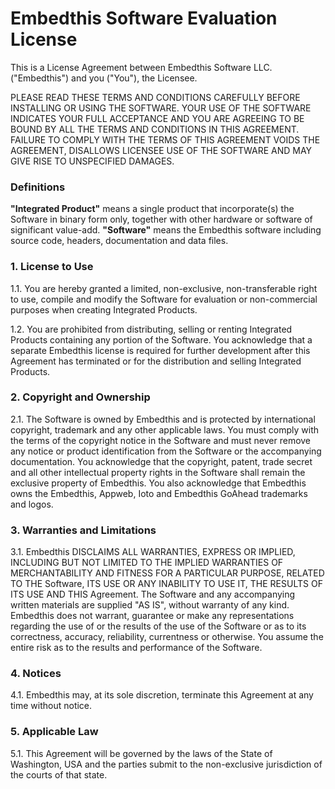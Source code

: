 
# Embedthis Software Evaluation License

This is a License Agreement between Embedthis Software LLC. ("Embedthis") and
you ("You"), the Licensee.

PLEASE READ THESE TERMS AND CONDITIONS CAREFULLY BEFORE INSTALLING OR USING THE
SOFTWARE. YOUR USE OF THE SOFTWARE INDICATES YOUR FULL ACCEPTANCE AND YOU ARE
AGREEING TO BE BOUND BY ALL THE TERMS AND CONDITIONS IN THIS AGREEMENT. FAILURE
TO COMPLY WITH THE TERMS OF THIS AGREEMENT VOIDS THE AGREEMENT, DISALLOWS
LICENSEE USE OF THE SOFTWARE AND MAY GIVE RISE TO UNSPECIFIED DAMAGES.

### Definitions

**"Integrated Product"** means a single product that incorporate(s) the
Software in binary form only, together with other hardware or software of
significant value-add.
**"Software"** means the Embedthis software including source code, headers,
documentation and data files.

### 1\. License to Use

1.1. You are hereby granted a limited, non-exclusive, non-transferable right to
use, compile and modify the Software for evaluation or non-commercial purposes
when creating Integrated Products.

1.2. You are prohibited from distributing, selling or renting Integrated
Products containing any portion of the Software. You acknowledge that a
separate Embedthis license is required for further development after this
Agreement has terminated or for the distribution and selling Integrated
Products.


### 2\. Copyright and Ownership

2.1. The Software is owned by Embedthis and is protected by international
copyright, trademark and any other applicable laws. You must comply with the
terms of the copyright notice in the Software and must never remove any notice
or product identification from the Software or the accompanying documentation.
You acknowledge that the copyright, patent, trade secret and all other
intellectual property rights in the Software shall remain the exclusive
property of Embedthis. You also acknowledge that Embedthis owns the Embedthis,
Appweb, Ioto and Embedthis GoAhead trademarks and logos.

### 3\. Warranties and Limitations

3.1. Embedthis DISCLAIMS ALL WARRANTIES, EXPRESS OR IMPLIED, INCLUDING BUT NOT
LIMITED TO THE IMPLIED WARRANTIES OF MERCHANTABILITY AND FITNESS FOR A
PARTICULAR PURPOSE, RELATED TO THE Software, ITS USE OR ANY INABILITY TO USE
IT, THE RESULTS OF ITS USE AND THIS Agreement. The Software and any
accompanying written materials are supplied "AS IS", without warranty of any
kind. Embedthis does not warrant, guarantee or make any representations
regarding the use of or the results of the use of the Software or as to its
correctness, accuracy, reliability, currentness or otherwise. You assume the
entire risk as to the results and performance of the Software.

### 4\. Notices

4.1. Embedthis may, at its sole discretion, terminate this Agreement at any
time without notice.

### 5\. Applicable Law

5.1. This Agreement will be governed by the laws of the State of Washington,
USA and the parties submit to the non-exclusive jurisdiction of the courts of
that state.
